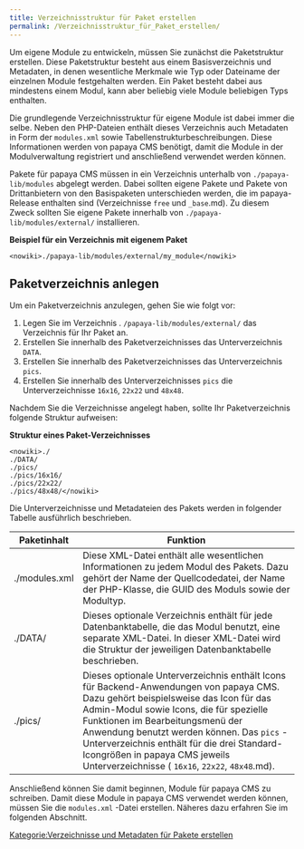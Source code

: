 ```yaml
---
title: Verzeichnisstruktur für Paket erstellen
permalink: /Verzeichnisstruktur_für_Paket_erstellen/
---
```


Um eigene Module zu entwickeln, müssen Sie zunächst die Paketstruktur erstellen. Diese Paketstruktur besteht aus einem Basisverzeichnis und Metadaten, in denen wesentliche Merkmale wie Typ oder Dateiname der einzelnen Module festgehalten werden. Ein Paket besteht dabei aus mindestens einem Modul, kann aber beliebig viele Module beliebigen Typs enthalten.

Die grundlegende Verzeichnisstruktur für eigene Module ist dabei immer die selbe. Neben den PHP-Dateien enthält dieses Verzeichnis auch Metadaten in Form der `modules.xml` sowie Tabellenstrukturbeschreibungen. Diese Informationen werden von papaya CMS benötigt, damit die Module in der Modulverwaltung registriert und anschließend verwendet werden können.

Pakete für papaya CMS müssen in ein Verzeichnis unterhalb von `./papaya-lib/modules` abgelegt werden. Dabei sollten eigene Pakete und Pakete von Drittanbietern von den Basispaketen unterschieden werden, die im papaya-Release enthalten sind (Verzeichnisse `free` und `_base`.md). Zu diesem Zweck sollten Sie eigene Pakete innerhalb von `./papaya-lib/modules/external/` installieren.

**Beispiel für ein Verzeichnis mit eigenem Paket**

    <nowiki>./papaya-lib/modules/external/my_module</nowiki>

Paketverzeichnis anlegen
------------------------

Um ein Paketverzeichnis anzulegen, gehen Sie wie folgt vor:

1.  Legen Sie im Verzeichnis . `/papaya-lib/modules/external/` das Verzeichnis für Ihr Paket an.
2.  Erstellen Sie innerhalb des Paketverzeichnisses das Unterverzeichnis `DATA`.
3.  Erstellen Sie innerhalb des Paketverzeichnisses das Unterverzeichnis `pics`.
4.  Erstellen Sie innerhalb des Unterverzeichnisses `pics` die Unterverzeichnisse `16x16`, `22x22` und `48x48`.

Nachdem Sie die Verzeichnisse angelegt haben, sollte Ihr Paketverzeichnis folgende Struktur aufweisen:

**Struktur eines Paket-Verzeichnisses**

    <nowiki>./
    ./DATA/
    ./pics/
    ./pics/16x16/
    ./pics/22x22/
    ./pics/48x48/</nowiki>

Die Unterverzeichnisse und Metadateien des Pakets werden in folgender Tabelle ausführlich beschrieben.

|Paketinhalt|Funktion|
|-----------|--------|
|./modules.xml|Diese XML-Datei enthält alle wesentlichen Informationen zu jedem Modul des Pakets. Dazu gehört der Name der Quellcodedatei, der Name der PHP-Klasse, die GUID des Moduls sowie der Modultyp.|
|./DATA/|Dieses optionale Verzeichnis enthält für jede Datenbanktabelle, die das Modul benutzt, eine separate XML-Datei. In dieser XML-Datei wird die Struktur der jeweiligen Datenbanktabelle beschrieben.|
|./pics/|Dieses optionale Unterverzeichnis enthält Icons für Backend-Anwendungen von papaya CMS. Dazu gehört beispielsweise das Icon für das Admin-Modul sowie Icons, die für spezielle Funktionen im Bearbeitungsmenü der Anwendung benutzt werden können. Das `pics` -Unterverzeichnis enthält für die drei Standard-Icongrößen in papaya CMS jeweils Unterverzeichnisse ( `16x16`, `22x22`, `48x48`.md).|

Anschließend können Sie damit beginnen, Module für papaya CMS zu schreiben. Damit diese Module in papaya CMS verwendet werden können, müssen Sie die `modules.xml` -Datei erstellen. Näheres dazu erfahren Sie im folgenden Abschnitt.

[Kategorie:Verzeichnisse und Metadaten für Pakete erstellen](export_de/Kategorie:Verzeichnisse_und_Metadaten_für_Pakete_erstellen.md)